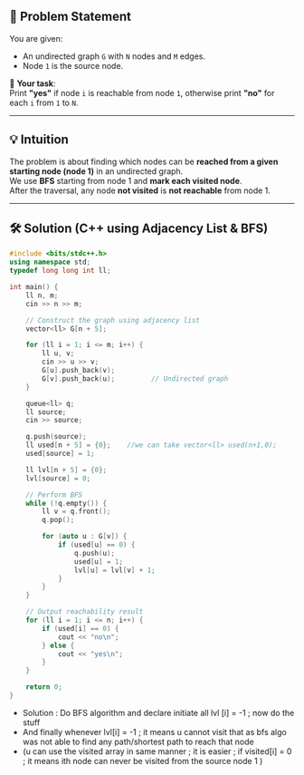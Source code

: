 ## 📘 Problem Statement

You are given:
- An undirected graph `G` with `N` nodes and `M` edges.
- Node `1` is the source node.

🧩 **Your task**:  
Print **"yes"** if node `i` is reachable from node `1`, otherwise print **"no"** for each `i` from `1` to `N`.

---

## 💡 Intuition

The problem is about finding which nodes can be **reached from a given starting node (node 1)** in an undirected graph.  
We use **BFS** starting from node 1 and **mark each visited node**.  
After the traversal, any node **not visited** is **not reachable** from node 1.

---

## 🛠️ Solution (C++ using Adjacency List & BFS)

```cpp
#include <bits/stdc++.h>
using namespace std;
typedef long long int ll;

int main() {
    ll n, m;
    cin >> n >> m;

    // Construct the graph using adjacency list
    vector<ll> G[n + 5];

    for (ll i = 1; i <= m; i++) {
        ll u, v;
        cin >> u >> v;
        G[u].push_back(v);
        G[v].push_back(u);         // Undirected graph
    }

    queue<ll> q;
    ll source;
    cin >> source;

    q.push(source);
    ll used[n + 5] = {0};    //we can take vector<ll> used(n+1,0);
    used[source] = 1;

    ll lvl[n + 5] = {0};
    lvl[source] = 0;

    // Perform BFS
    while (!q.empty()) {
        ll v = q.front();
        q.pop();

        for (auto u : G[v]) {
            if (used[u] == 0) {
                q.push(u);
                used[u] = 1;
                lvl[u] = lvl[v] + 1;
            }
        }
    }

    // Output reachability result
    for (ll i = 1; i <= n; i++) {
        if (used[i] == 0) {
            cout << "no\n";
        } else {
            cout << "yes\n";
        }
    }

    return 0;
}
```
- Solution : Do BFS algorithm and declare initiate all lvl [i] = -1 ; now do the stuff 
- And finally whenever lvl[i] = -1 ; it means u cannot visit that as bfs algo was not able to find any path/shortest path to reach that node
- (u can use the visited array in same manner ; it is easier ; if visited[i] = 0 ; it means ith node can never be visited from the source node 1 )

